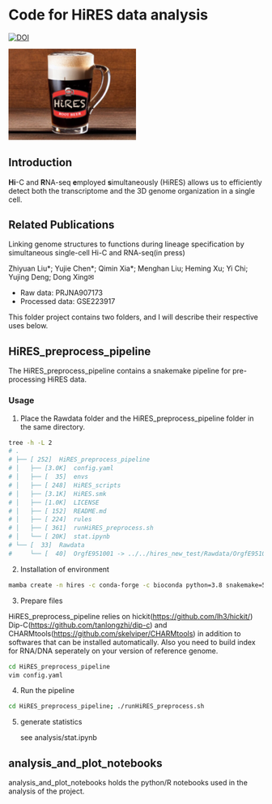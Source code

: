# Code for HiRES data analysis

[![DOI](https://zenodo.org/badge/580488541.svg)](https://zenodo.org/badge/latestdoi/580488541)

<img src="label.png" width="50%" height="50%">

## Introduction 

**Hi**-C and **R**NA-seq **e**mployed **s**imultaneously (HiRES) allows us to efficiently detect both the transcriptome and the 3D genome organization in a single cell. 

## Related Publications

Linking genome structures to functions during lineage specification by simultaneous single-cell Hi-C and RNA-seq(in press)

Zhiyuan Liu*; Yujie Chen*; Qimin Xia*; Menghan Liu; Heming Xu; Yi Chi; Yujing Deng; Dong Xing✉

+ Raw data: PRJNA907173
+ Processed data: GSE223917

This folder project contains two folders, and I will describe their respective uses below.

## HiRES_preprocess_pipeline

The HiRES_preprocess_pipeline contains a snakemake pipeline for pre-processing HiRES data.

### Usage
1. Place the Rawdata folder and the HiRES_preprocess_pipeline folder in the same directory.
```bash
tree -h -L 2
# .
# ├── [ 252]  HiRES_preprocess_pipeline
# │   ├── [3.0K]  config.yaml
# │   ├── [  35]  envs
# │   ├── [ 248]  HiRES_scripts
# │   ├── [3.1K]  HiRES.smk
# │   ├── [1.0K]  LICENSE
# │   ├── [ 152]  README.md
# │   ├── [ 224]  rules
# │   ├── [ 361]  runHiRES_preprocess.sh
# │   └── [ 20K]  stat.ipynb
# └── [  33]  Rawdata
#     └── [  40]  OrgfE951001 -> ../../hires_new_test/Rawdata/OrgfE951001
```
2. Installation of environment

```bash
mamba create -n hires -c conda-forge -c bioconda python=3.8 snakemake=5.20.1 
```
3. Prepare files

HiRES_preprocess_pipeline relies on hickit(https://github.com/lh3/hickit/) Dip-C(https://github.com/tanlongzhi/dip-c) and CHARMtools(https://github.com/skelviper/CHARMtools) in addition to softwares that can be installed automatically. Also you need to build index for RNA/DNA seperately on your version of reference genome.

```bash
cd HiRES_preprocess_pipeline
vim config.yaml
```

4. Run the pipeline
```bash
cd HiRES_preprocess_pipeline; ./runHiRES_preprocess.sh
```

5. generate statistics

    see analysis/stat.ipynb

## analysis_and_plot_notebooks

analysis_and_plot_notebooks holds the python/R notebooks used in the analysis of the project.
